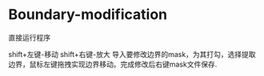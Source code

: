# Boundary-modification
直接运行程序

shift+左键-移动
shift+右键-放大
导入要修改边界的mask，为其打勾，选择提取边界，鼠标左键拖拽实现边界移动。完成修改后右键mask文件保存.
